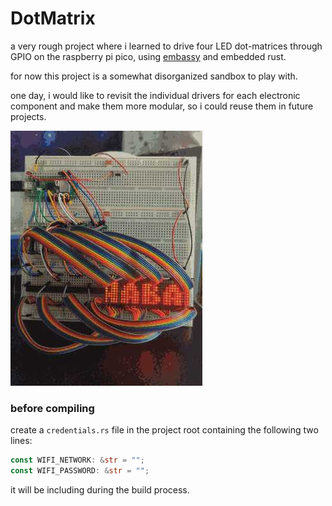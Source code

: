 # DotMatrix

a very rough project where i learned to drive four LED dot-matrices through GPIO on the raspberry pi pico, using [embassy](https://embassy.dev) and embedded rust.

for now this project is a somewhat disorganized sandbox to play with.

one day, i would like to revisit the individual drivers for each electronic component and make them more modular, so i could reuse them in future projects. 

![photo](https://raw.githubusercontent.com/d3npa/dotmatrix/d0c4678f8c181001f44343a2eed1ee27ce014fad/photo.jpg)

### before compiling

create a `credentials.rs` file in the project root containing the following 
two lines:

```rs
const WIFI_NETWORK: &str = "";
const WIFI_PASSWORD: &str = "";
```

it will be including during the build process.

